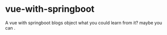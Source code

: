 # vue-with-springboot
A vue with springboot blogs object
what you could learn from it?
maybe you can .
